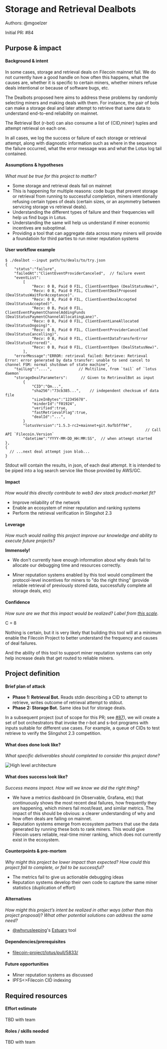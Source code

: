 # Storage and Retrieval Dealbots 

Authors: @mgoelzer

Initial PR: #84

<!--
This template is for a proposal/brief/pitch for a significant project to be undertaken by a Web3 Dev project team.
The goal of project proposals is to help us decide which work to take on, which things are more valuable than other things.
-->
<!--
A proposal should contain enough detail for others to understand how this project contributes to our team’s mission of product-market fit
for our unified stack of protocols, what is included in scope of the project, where to get started if a project team were to take this on,
and any other information relevant for prioritizing this project against others.
It does not need to describe the work in much detail. Most technical design and planning would take place after a proposal is adopted.
Good project scope aims for ~3-5 engineers for 1-3 months (though feel free to suggest larger-scoped projects anyway). 
Projects do not include regular day-to-day maintenance and improvement work, e.g. on testing, tooling, validation, code clarity, refactors for future capability, etc.
-->
<!--
For ease of discussion in PRs, consider breaking lines after every sentence or long phrase.
-->

## Purpose &amp; impact 
#### Background &amp; intent
In some cases, storage and retrieval deals on Filecoin mainnet fail.  We do not currently have a good handle on how often this happens, what the causes are, whether it is specific to certain miners, whether miners refuse deals intentional or because of software bugs, etc.

The Dealbots proposed here aims to address these problems by randomly selecting miners and making deals with them.  For instance, the pair of bots can make a storage deal and later attempt to retrieve that same data to understand end-to-end reliability on mainnet.  

The Retrieval Bot (r-bot) can also consume a list of {CID,miner} tuples and attempt retrieval on each one.

In all cases, we log the success or failure of each storage or retrieval attempt, along with diagnostic information such as where in the sequence the failure occurred, what the error message was and what the Lotus log tail contained.

#### Assumptions &amp; hypotheses
_What must be true for this project to matter?_

 - Some storage and retrieval deals fail on mainnet
 - This is happening for multiple reasons:  code bugs that prevent storage or retrieval from running to successful completion, miners intentionally refusing certain types of deals (certain sizes, or an asymmetry between servicing storage vs retrieval deals).
 - Understanding the different types of failure and their frequencies will help us find bugs in Lotus.
 - Understanding the same will help us understand if miner economic incentives are suboptimal.
 - Providing a tool that can aggregate data across many miners will provide a foundatioin for third parties to run miner reputation systems

#### User workflow example

```
$ ./dealbot --input path/to/deals/to/try.json
{
	"status":"failure",
	"failedAt":"ClientEventProviderCanceled",  // failure event
	"eventList":
		[
			"Recv: 0 B, Paid 0 FIL, ClientEventOpen (DealStatusNew)",
			"Recv: 0 B, Paid 0 FIL, ClientEventDealProposed (DealStatusWaitForAcceptance)".
			"Recv: 0 B, Paid 0 FIL, ClientEventDealAccepted (DealStatusAccepted)".
			"Recv: 0 B, Paid 0 FIL, ClientEventPaymentChannelAddingFunds (DealStatusPaymentChannelAllocatingLane)".
			"Recv: 0 B, Paid 0 FIL, ClientEventLaneAllocated (DealStatusOngoing)".
			"Recv: 0 B, Paid 0 FIL, ClientEventProviderCancelled (DealStatusCancelling)".
			"Recv: 0 B, Paid 0 FIL, ClientEventDataTransferError (DealStatusErrored)".
			"Recv: 0 B, Paid 0 FIL, ClientEventOpen (DealStatusNew)".
		],
	"errorMessage":"ERROR: retrieval failed: Retrieve: Retrieval Error: error generated by data transfer: unable to send cancel to channel FSM: normal shutdown of state machine",
	"tailLog":"....",            // Multiline, from `tail` of `lotus daemon`
	"storageDealParameters":      // Given to RetrievalBot as input 
		{
			"CID":"Qm...",
			"sha256":"73cb385...",    // independent checksum of data file
			"sizeInBytes":"12345678".
			"minderId":"f01924",
			"verified":true,
			"fastRetrievalFlag":true,
			"dealId":"...",
		}
		"lotusVersion":"1.5.3-rc2+mainnet+git.9afb5ff94",
												               // Call API `Filecoin.Version`
		"datetime":"YYYY-MM-DD_HH:MM:SS",  // when attempt started
},
{
  // ...next deal attempt json blob...
}
```

Stdout will contain the results, in json, of each deal attempt.  It is intended to be piped into a log search service like those provided by AWS/GC.


#### Impact
_How would this directly contribute to web3 dev stack product-market fit?_

 - Improve reliability of the network
 - Enable an ecosystem of miner reputation and ranking systems
 - Perform the retrieval verification in Slingshot 2.3

#### Leverage
_How much would nailing this project improve our knowledge and ability to execute future projects?_

**Immensely!**

 - We don't currently have enough information about why deals fail to allocate our debugging time and resources correctly.

 - Miner reputation systems enabled by this tool would compliment the protocol-level incentives for miners to "do the right thing" (provide reliable retrieval of previously stored data, successfully complete all storage deals, etc)

#### Confidence
_How sure are we that this impact would be realized? Label from [this scale](https://medium.com/@nimay/inside-product-introduction-to-feature-priority-using-ice-impact-confidence-ease-and-gist-5180434e5b15)_.

C = 8

Nothing is certain, but it is very likely that building this tool will at a minimum enable the Filecoin Project to better understand the frequency and causes of deal failures.  

And the ability of this tool to support miner reputation systems can only help increase deals that get routed to reliable miners.


## Project definition
#### Brief plan of attack

<!--Briefly describe the milestones/steps/work needed for this project-->
 - **Phase 1:  Retrieval Bot.**  Reads stdin describing a CID to attempt to retrieve, writes outcome of retrieval attempt to stdout.
 - **Phase 2:  Storage Bot.**  Same idea but for storage deals.

In a subsequent project (out of scope for this PR; see [#87](https://github.com/protocol/web3-dev-team/pull/87)), we will create a set of bot orchestrators that invoke the r-bot and s-bot programs with inputs suitable for different use cases. For example, a queue of CIDs to test retrieve to verify the Slingshot 2.3 competition.

#### What does done look like?
_What specific deliverables should completed to consider this project done?_

![High level architecture](https://github.com/protocol/web3-dev-team/blob/bots-proposal/proposals/images/bot-arch.png)

####  What does success look like?
_Success means impact. How will we know we did the right thing?_

 - We have a metrics dashboard (in Observable, Grafana, etc) that continuously shows the most recent deal failures, how frequently they are happening, which miners fail most/least, and similar metrics.  The impact of this should be obvious:  a clearer understanding of why and how often deals are failing on mainnet.
 - Reputation systems emerge from ecosystem partners that use the data generated by running these bots to rank miners.  This would give Filecoin users reliable, real-time miner ranking, which does not currently exist in the ecosystem.

#### Counterpoints &amp; pre-mortem
_Why might this project be lower impact than expected? How could this project fail to complete, or fail to be successful?_

 - The metrics fail to give us actionable debugging ideas
 - Reputation systems develop their own code to capture the same miner statistics (duplication of effort)

#### Alternatives
_How might this project’s intent be realized in other ways (other than this project proposal)? What other potential solutions can address the same need?_

 - [@whyrusleeping](https://github.com/whyrusleeping/)'s [Estuary](https://github.com/whyrusleeping/estuary) tool

#### Dependencies/prerequisites
<!--List any other projects that are dependencies/prerequisites for this project that is being pitched.-->

 - [filecoin-project/lotus/pull/5833/
](https://github.com/filecoin-project/lotus/pull/5833/)

#### Future opportunities
<!--What future projects/opportunities could this project enable?-->

 - Miner reputation systems as discussed
 - IPFS<>Filecoin CID indexing

## Required resources

#### Effort estimate
<!--T-shirt size rating of the size of the project. If the project might require external collaborators/teams, please note in the roles/skills section below). 
For a team of 3-5 people with the appropriate skills:
- Small, 1-2 weeks
- Medium, 3-5 weeks
- Large, 6-10 weeks
- XLarge, >10 weeks
Describe any choices and uncertainty in this scope estimate. (E.g. Uncertainty in the scope until design work is complete, low uncertainty in execution thereafter.)
-->

TBD with team

#### Roles / skills needed
<!--Describe the knowledge/skill-sets and team that are needed for this project (e.g. PM, docs, protocol or library expertise, design expertise, etc.). If this project could be externalized to the community or a team outside PL's direct employment, please note that here.-->

TBD with team
